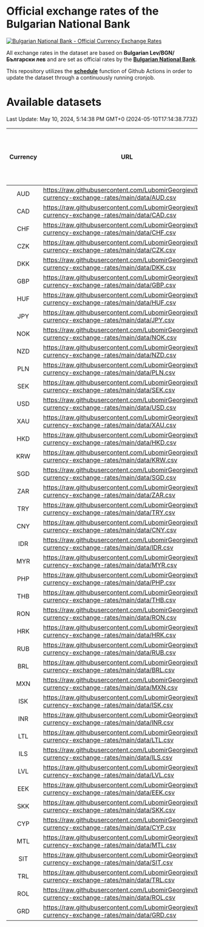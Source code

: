 # Official exchange rates of the Bulgarian National Bank

[![Bulgarian National Bank - Official Currency Exchange Rates](https://github.com/LubomirGeorgiev/bnb-currency-exchange-rates/actions/workflows/update-rates.yml/badge.svg?branch=main)](https://github.com/LubomirGeorgiev/bnb-currency-exchange-rates/actions/workflows/update-rates.yml)

All exchange rates in the dataset are based on **Bulgarian Lev/BGN/Български лев** and are set as official rates by the [**Bulgarian National Bank**](https://www.bnb.bg/Statistics/StExternalSector/StExchangeRates/StERForeignCurrencies/index.htm?toLang=_EN).

This repository utilizes the [**schedule**](https://docs.github.com/en/actions/reference/events-that-trigger-workflows) function of Github Actions in order to update the dataset through a continuously running cronjob.

# Available datasets

<!-- START LINKS (DO NOT EVER FU*ING DELETE THIS COMMENT FOR THE LOVE OF YOUR LIFE!!! IF YOU ARE CURIOS HOW IT WORKS, YOU CAN HAVE A LOOK AT ./src/updateReadme.ts) -->

Last Update: May 10, 2024, 5:14:38 PM GMT+0 (2024-05-10T17:14:38.773Z)

| Currency | URL                                                                                             | Number of records | Number of missing days that were filled in |
| :------: | ----------------------------------------------------------------------------------------------- | :---------------: | :----------------------------------------: |
|   AUD    | https://raw.githubusercontent.com/LubomirGeorgiev/bnb-currency-exchange-rates/main/data/AUD.csv |       8850        |                    2733                    |
|   CAD    | https://raw.githubusercontent.com/LubomirGeorgiev/bnb-currency-exchange-rates/main/data/CAD.csv |       8850        |                    2733                    |
|   CHF    | https://raw.githubusercontent.com/LubomirGeorgiev/bnb-currency-exchange-rates/main/data/CHF.csv |       8850        |                    2733                    |
|   CZK    | https://raw.githubusercontent.com/LubomirGeorgiev/bnb-currency-exchange-rates/main/data/CZK.csv |       8850        |                    2733                    |
|   DKK    | https://raw.githubusercontent.com/LubomirGeorgiev/bnb-currency-exchange-rates/main/data/DKK.csv |       8850        |                    2733                    |
|   GBP    | https://raw.githubusercontent.com/LubomirGeorgiev/bnb-currency-exchange-rates/main/data/GBP.csv |       8850        |                    2733                    |
|   HUF    | https://raw.githubusercontent.com/LubomirGeorgiev/bnb-currency-exchange-rates/main/data/HUF.csv |       8850        |                    2733                    |
|   JPY    | https://raw.githubusercontent.com/LubomirGeorgiev/bnb-currency-exchange-rates/main/data/JPY.csv |       8850        |                    2733                    |
|   NOK    | https://raw.githubusercontent.com/LubomirGeorgiev/bnb-currency-exchange-rates/main/data/NOK.csv |       8850        |                    2733                    |
|   NZD    | https://raw.githubusercontent.com/LubomirGeorgiev/bnb-currency-exchange-rates/main/data/NZD.csv |       8850        |                    2733                    |
|   PLN    | https://raw.githubusercontent.com/LubomirGeorgiev/bnb-currency-exchange-rates/main/data/PLN.csv |       8850        |                    2733                    |
|   SEK    | https://raw.githubusercontent.com/LubomirGeorgiev/bnb-currency-exchange-rates/main/data/SEK.csv |       8850        |                    2733                    |
|   USD    | https://raw.githubusercontent.com/LubomirGeorgiev/bnb-currency-exchange-rates/main/data/USD.csv |       8850        |                    2733                    |
|   XAU    | https://raw.githubusercontent.com/LubomirGeorgiev/bnb-currency-exchange-rates/main/data/XAU.csv |       8850        |                    2735                    |
|   HKD    | https://raw.githubusercontent.com/LubomirGeorgiev/bnb-currency-exchange-rates/main/data/HKD.csv |       8550        |                    2644                    |
|   KRW    | https://raw.githubusercontent.com/LubomirGeorgiev/bnb-currency-exchange-rates/main/data/KRW.csv |       8550        |                    2644                    |
|   SGD    | https://raw.githubusercontent.com/LubomirGeorgiev/bnb-currency-exchange-rates/main/data/SGD.csv |       8550        |                    2644                    |
|   ZAR    | https://raw.githubusercontent.com/LubomirGeorgiev/bnb-currency-exchange-rates/main/data/ZAR.csv |       8550        |                    2644                    |
|   TRY    | https://raw.githubusercontent.com/LubomirGeorgiev/bnb-currency-exchange-rates/main/data/TRY.csv |       7041        |                    2183                    |
|   CNY    | https://raw.githubusercontent.com/LubomirGeorgiev/bnb-currency-exchange-rates/main/data/CNY.csv |       6921        |                    2147                    |
|   IDR    | https://raw.githubusercontent.com/LubomirGeorgiev/bnb-currency-exchange-rates/main/data/IDR.csv |       6921        |                    2147                    |
|   MYR    | https://raw.githubusercontent.com/LubomirGeorgiev/bnb-currency-exchange-rates/main/data/MYR.csv |       6921        |                    2147                    |
|   PHP    | https://raw.githubusercontent.com/LubomirGeorgiev/bnb-currency-exchange-rates/main/data/PHP.csv |       6921        |                    2147                    |
|   THB    | https://raw.githubusercontent.com/LubomirGeorgiev/bnb-currency-exchange-rates/main/data/THB.csv |       6921        |                    2147                    |
|   RON    | https://raw.githubusercontent.com/LubomirGeorgiev/bnb-currency-exchange-rates/main/data/RON.csv |       6862        |                    2129                    |
|   HRK    | https://raw.githubusercontent.com/LubomirGeorgiev/bnb-currency-exchange-rates/main/data/HRK.csv |       6426        |                    1990                    |
|   RUB    | https://raw.githubusercontent.com/LubomirGeorgiev/bnb-currency-exchange-rates/main/data/RUB.csv |       6124        |                    1895                    |
|   BRL    | https://raw.githubusercontent.com/LubomirGeorgiev/bnb-currency-exchange-rates/main/data/BRL.csv |       5952        |                    1851                    |
|   MXN    | https://raw.githubusercontent.com/LubomirGeorgiev/bnb-currency-exchange-rates/main/data/MXN.csv |       5952        |                    1851                    |
|   ISK    | https://raw.githubusercontent.com/LubomirGeorgiev/bnb-currency-exchange-rates/main/data/ISK.csv |       5849        |                    1810                    |
|   INR    | https://raw.githubusercontent.com/LubomirGeorgiev/bnb-currency-exchange-rates/main/data/INR.csv |       5585        |                    1737                    |
|   LTL    | https://raw.githubusercontent.com/LubomirGeorgiev/bnb-currency-exchange-rates/main/data/LTL.csv |       5144        |                    1573                    |
|   ILS    | https://raw.githubusercontent.com/LubomirGeorgiev/bnb-currency-exchange-rates/main/data/ILS.csv |       4859        |                    1516                    |
|   LVL    | https://raw.githubusercontent.com/LubomirGeorgiev/bnb-currency-exchange-rates/main/data/LVL.csv |       4779        |                    1459                    |
|   EEK    | https://raw.githubusercontent.com/LubomirGeorgiev/bnb-currency-exchange-rates/main/data/EEK.csv |       3988        |                    1214                    |
|   SKK    | https://raw.githubusercontent.com/LubomirGeorgiev/bnb-currency-exchange-rates/main/data/SKK.csv |       2960        |                    902                     |
|   CYP    | https://raw.githubusercontent.com/LubomirGeorgiev/bnb-currency-exchange-rates/main/data/CYP.csv |       2894        |                    878                     |
|   MTL    | https://raw.githubusercontent.com/LubomirGeorgiev/bnb-currency-exchange-rates/main/data/MTL.csv |       2594        |                    789                     |
|   SIT    | https://raw.githubusercontent.com/LubomirGeorgiev/bnb-currency-exchange-rates/main/data/SIT.csv |       2533        |                    769                     |
|   TRL    | https://raw.githubusercontent.com/LubomirGeorgiev/bnb-currency-exchange-rates/main/data/TRL.csv |       1807        |                    548                     |
|   ROL    | https://raw.githubusercontent.com/LubomirGeorgiev/bnb-currency-exchange-rates/main/data/ROL.csv |       1688        |                    515                     |
|   GRD    | https://raw.githubusercontent.com/LubomirGeorgiev/bnb-currency-exchange-rates/main/data/GRD.csv |        359        |                    107                     |

<!-- END LINKS (DO NOT EVER FU*ING DELETE THIS COMMENT FOR THE LOVE OF YOUR LIFE!!! IF YOU ARE CURIOS HOW IT WORKS, YOU CAN HAVE A LOOK AT ./src/updateReadme.ts) -->
